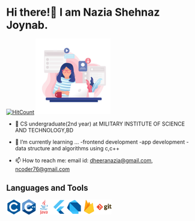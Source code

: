 
<h1>Hi there!👋 I am Nazia Shehnaz Joynab.</h1> 
                
  
[![HitCount](http://hits.dwyl.com/Geek-a-Byte/Geek-a-Byte.svg)](http://hits.dwyl.com/Geek-a-Byte/Geek-a-Byte)
<img src="./femaledeveloper.jpg" alt="" width="200" height="200"/>

- :school: CS undergraduate(2nd year) at MILITARY INSTITUTE OF SCIENCE AND TECHNOLOGY,BD


- 🌱 I’m currently learning ...
-frontend development
-app development 
-data structure and algorithms using c,c++  




- 📫 How to reach me:
email id: dheeranazia@gmail.com,
          ncoder76@gmail.com
          
<h2>Languages and Tools</h2>

<img src="https://raw.githubusercontent.com/devicons/devicon/master/icons/c/c-plain.svg" alt="" width="40" height="40"/><img src="https://raw.githubusercontent.com/github/explore/master/topics/cpp/cpp.png" alt="" width="40" height="40"/><img src="https://raw.githubusercontent.com/devicons/devicon/master/icons/java/java-original-wordmark.svg" alt="" width="40" height="40"/><img src="https://raw.githubusercontent.com/github/explore/master/topics/flutter/flutter.png" alt="" width="40" height="40"/><img src="https://raw.githubusercontent.com/github/explore/master/topics/dart/dart.png" alt="" width="40" height="40"/><img src="https://raw.githubusercontent.com/github/explore/master/topics/firebase/firebase.png" alt="" width="40" height="40"/><img src="https://raw.githubusercontent.com/github/explore/master/topics/git/git.png" alt="" width="40" height="40"/>



